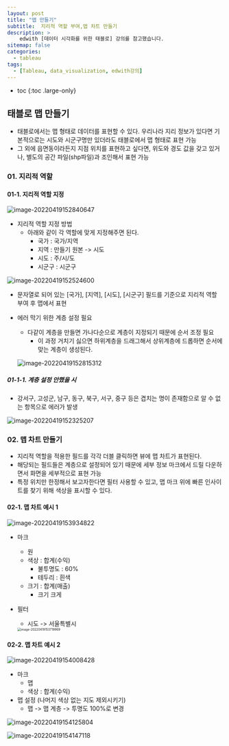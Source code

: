 ```yaml
---
layout: post
title: "맵 만들기"
subtitle:  지리적 역할 부여,맵 차트 만들기
description: >
    edwith [데이터 시각화를 위한 태블로] 강의를 참고했습니다.
sitemap: false
categories:
  - tableau
tags:
  - [Tableau, data_visualization, edwith강의]
---
```


* toc
{:toc .large-only}


## 태블로 맵 만들기

- 태블로에서는 맵 형태로 데이터를 표현할 수 있다. 우리나라 지리 정보가 있다면 기본적으로는 시도와 시군구명만 있더라도 태블로에서 맵 형태로 표현 가능
- 그 외에 읍면동이라든지 지점 위치를 표현하고 싶다면, 위도와 경도 값을 갖고 있거나, 별도의 공간 파일(shp파일)과 조인해서 표현 가능





### 01. 지리적 역할



#### 01-1. 지리적 역할 지정

![image-20220419152840647](/assets/md-images/image-20220419152840647.png)



- 지리적 역할 지정 방법
  - 아래와 같이 각 역할에 맞게 지정해주면 된다.
    - 국가 : 국가/지역
    - 지역 : 만들기 원본 -> 시도
    - 시도 : 주/시/도
    - 시군구 : 시군구

![image-20220419152524600](/assets/md-images/image-20220419152524600.png)

- 문자열로 되어 있는 [국가], [지역], [시도], [시군구] 필드를 기준으로 지리적 역할 부여 후 맵에서 표현

- 에러 막기 위한 계층 설정 필요

  - 다같이 계층을 만들면 가나다순으로 계층이 지정되기 때문에 순서 조정 필요
    - 이 과정 거치기 싫으면 하위계층을 드래그해서 상위계층에 드롭하면 순서에 맞는 계층이 생성된다.

  ![image-20220419152815312](/assets/md-images/image-20220419152815312.png)







##### 01-1-1. 계층 설정 안했을 시

- 강서구, 고성군, 남구, 동구, 북구, 서구, 중구 등은 겹치는 명이 존재함으로 알 수 없는 항목으로 에러가 발생

![image-20220419152325207](/assets/md-images/image-20220419152325207.png)







### 02. 맵 차트 만들기

- 지리적 역할을 적용한 필드를 각각 더블 클릭하면 뷰에 맵 차트가 표현된다.
- 해당되는 필드들은 계층으로 설정되어 있기 때문에 세부 정보 마크에서 드릴 다운하면서 화면을 세부적으로 표현 가능
- 특정 위치만 한정해서 보고자한다면 필터 사용할 수 있고, 맵 마크 위에 빠른 인사이트를 찾기 위해 색상을 표시할 수 있다.





#### 02-1. 맵 차트 예시 1

![image-20220419153934822](/assets/md-images/image-20220419153934822.png)

- 마크

  - 원
  - 색상 : 합계(수익)
    - 불투명도 : 60%
    - 테두리 : 흰색
  - 크기 : 합계(매출)
    - 크기 크게

- 필터

  - 시도 -> 서울특별시

  <img src="/assets/md-images/image-20220419153719969.png" alt="image-20220419153719969" style="zoom:50%;" />





#### 02-2. 맵 차트 예시 2

![image-20220419154008428](/assets/md-images/image-20220419154008428.png)

- 마크
  - 맵
  - 색상 : 합계(수익)
- 맵 설정 (나머지 색상 없는 지도 제외시키기)
  - 맵 -> 맵 계층 -> 투명도 100%로 변경

![image-20220419154125804](/assets/md-images/image-20220419154125804.png)

![image-20220419154147118](/assets/md-images/image-20220419154147118.png)
